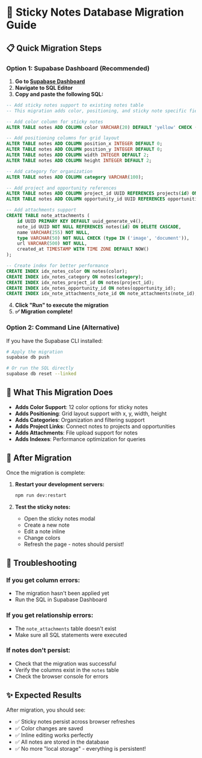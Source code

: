 # 🚀 Sticky Notes Database Migration Guide

## 📋 **Quick Migration Steps**

### **Option 1: Supabase Dashboard (Recommended)**

1. **Go to [Supabase Dashboard](https://supabase.com/dashboard/project/cowaiflapeowmvzthoto)**
2. **Navigate to SQL Editor**
3. **Copy and paste the following SQL:**

```sql
-- Add sticky notes support to existing notes table
-- This migration adds color, positioning, and sticky note specific fields

-- Add color column for sticky notes
ALTER TABLE notes ADD COLUMN color VARCHAR(20) DEFAULT 'yellow' CHECK (color IN ('yellow', 'pink', 'blue', 'gray', 'green', 'orange', 'purple', 'red', 'teal', 'indigo', 'lime', 'rose'));

-- Add positioning columns for grid layout
ALTER TABLE notes ADD COLUMN position_x INTEGER DEFAULT 0;
ALTER TABLE notes ADD COLUMN position_y INTEGER DEFAULT 0;
ALTER TABLE notes ADD COLUMN width INTEGER DEFAULT 2;
ALTER TABLE notes ADD COLUMN height INTEGER DEFAULT 2;

-- Add category for organization
ALTER TABLE notes ADD COLUMN category VARCHAR(100);

-- Add project and opportunity references
ALTER TABLE notes ADD COLUMN project_id UUID REFERENCES projects(id) ON DELETE SET NULL;
ALTER TABLE notes ADD COLUMN opportunity_id UUID REFERENCES opportunities(id) ON DELETE SET NULL;

-- Add attachments support
CREATE TABLE note_attachments (
    id UUID PRIMARY KEY DEFAULT uuid_generate_v4(),
    note_id UUID NOT NULL REFERENCES notes(id) ON DELETE CASCADE,
    name VARCHAR(255) NOT NULL,
    type VARCHAR(50) NOT NULL CHECK (type IN ('image', 'document')),
    url VARCHAR(500) NOT NULL,
    created_at TIMESTAMP WITH TIME ZONE DEFAULT NOW()
);

-- Create index for better performance
CREATE INDEX idx_notes_color ON notes(color);
CREATE INDEX idx_notes_category ON notes(category);
CREATE INDEX idx_notes_project_id ON notes(project_id);
CREATE INDEX idx_notes_opportunity_id ON notes(opportunity_id);
CREATE INDEX idx_note_attachments_note_id ON note_attachments(note_id);
```

4. **Click "Run" to execute the migration**
5. **✅ Migration complete!**

### **Option 2: Command Line (Alternative)**

If you have the Supabase CLI installed:

```bash
# Apply the migration
supabase db push

# Or run the SQL directly
supabase db reset --linked
```

## 🎯 **What This Migration Does**

- **Adds Color Support**: 12 color options for sticky notes
- **Adds Positioning**: Grid layout support with x, y, width, height
- **Adds Categories**: Organization and filtering support
- **Adds Project Links**: Connect notes to projects and opportunities
- **Adds Attachments**: File upload support for notes
- **Adds Indexes**: Performance optimization for queries

## 🔧 **After Migration**

Once the migration is complete:

1. **Restart your development servers:**
   ```bash
   npm run dev:restart
   ```

2. **Test the sticky notes:**
   - Open the sticky notes modal
   - Create a new note
   - Edit a note inline
   - Change colors
   - Refresh the page - notes should persist!

## 🚨 **Troubleshooting**

### **If you get column errors:**
- The migration hasn't been applied yet
- Run the SQL in Supabase Dashboard

### **If you get relationship errors:**
- The `note_attachments` table doesn't exist
- Make sure all SQL statements were executed

### **If notes don't persist:**
- Check that the migration was successful
- Verify the columns exist in the `notes` table
- Check the browser console for errors

## ✨ **Expected Results**

After migration, you should see:
- ✅ Sticky notes persist across browser refreshes
- ✅ Color changes are saved
- ✅ Inline editing works perfectly
- ✅ All notes are stored in the database
- ✅ No more "local storage" - everything is persistent!
